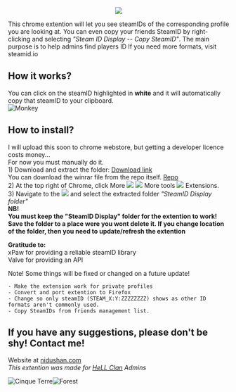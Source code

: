 <p align="center"><img src="https://i.imgur.com/sfSSVKW.png"></p>

This chrome extention will let you see steamIDs of the corresponding profile you are looking at.
You can even copy your friends SteamID by right-clicking and selecting *"Steam ID Display -- Copy SteamID"*.
The main purpose is to help admins find players ID
If you need more formats, visit steamid.io

## How it works?
You can click on the steamID highlighted in **white** and it will automatically copy that steamID to your clipboard.
<br><img src="https://i.imgur.com/6SXF8jh.png" alt="Monkey">


## How to install?
I will upload this soon to chrome webstore, but getting a developer licence costs money... 
<br>For now you must manually do it.
<br>1) Download and extract the folder: [Download link](https://github.com/xNidushan/SteamID-Display/raw/master/SteamID%20Display.rar) 
<br>You can download the winrar file from the repo itself. [Repo](https://github.com/xNidushan/SteamID-Display/blob/master/SteamID%20Display.rar) 
<br>2) At the top right of Chrome, click More <img src="https://lh3.googleusercontent.com/E2q6Vj9j60Dw0Z6NZFEx5vSB9yoZJp7C8suuvQXVA_2weMCXstGD7JEvNrzX3wuQrPtL"> <img src="https://lh3.googleusercontent.com/QbWcYKta5vh_4-OgUeFmK-JOB0YgLLoGh69P478nE6mKdfpWQniiBabjF7FVoCVXI0g"> More tools <img src="https://lh3.googleusercontent.com/QbWcYKta5vh_4-OgUeFmK-JOB0YgLLoGh69P478nE6mKdfpWQniiBabjF7FVoCVXI0g"> Extensions.
<br>3) Navigate to the <img src="https://i.imgur.com/loRQTvQ.png"> and select the extracted folder *"SteamID Display folder"*
<br>**NB! 
<br>You must keep the "SteamID Display" folder for the extention to work!
<br>Save the folder to a place were you wont delete it. If you change location of the folder, then you need to update/refresh the extention**

**Gratitude to:**
<br>xPaw for providing a reliable steamID library
<br>Valve for providing an API

Note! Some things will be fixed or changed on a future update!
```
- Make the extension work for private profiles
- Convert and port extention to Firefox
- Change so only steamID (STEAM_X:Y:ZZZZZZZZ) shows as other ID formats aren't commonly used.
- Copy SteamIDs from friends management list.
```

## If you have any suggestions, please don't be shy! Contact me!
Website at [nidushan.com](http://nidushan.com/)
<br>*This extention was made for [HeLL Clan](http://hellclan.co.uk/) Admins*

<img src="https://i.imgur.com/lCLJCRo.png" alt="Cinque Terre"><img src="https://i.imgur.com/5ltWc71g.png" alt="Forest">

